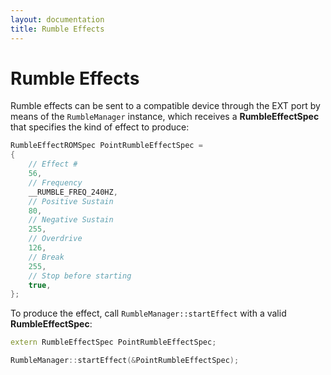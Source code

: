 ```yaml
---
layout: documentation
title: Rumble Effects
---
```


# Rumble Effects

Rumble effects can be sent to a compatible device through the EXT port by means of the `RumbleManager` instance, which receives a **RumbleEffectSpec** that specifies the kind of effect to produce:

```cpp
RumbleEffectROMSpec PointRumbleEffectSpec =
{
    // Effect #
    56,
    // Frequency
    __RUMBLE_FREQ_240HZ,
    // Positive Sustain
    80,
    // Negative Sustain
    255,
    // Overdrive
    126,
    // Break
    255,
    // Stop before starting
    true,
};
```

To produce the effect, call `RumbleManager::startEffect` with a valid **RumbleEffectSpec**:

```cpp
extern RumbleEffectSpec PointRumbleEffectSpec;

RumbleManager::startEffect(&PointRumbleEffectSpec);
```
